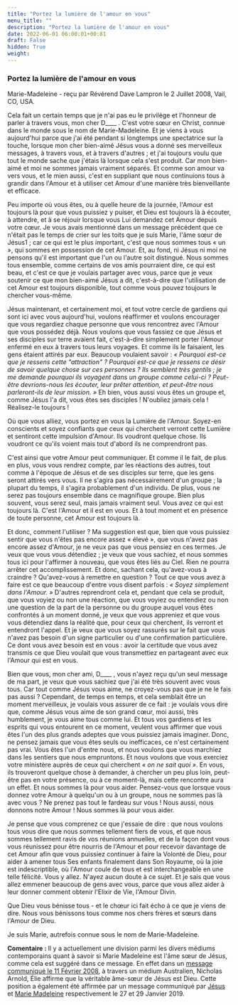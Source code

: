 ```yaml
---
title: "Portez la lumière de l'amour en vous"
menu_title: ""
description: "Portez la lumière de l'amour en vous"
date: 2022-06-01 06:00:01+00:81
draft: False
hidden: True
weight:
---
```

### Portez la lumière de l'amour en vous

Marie-Madeleine - reçu par Révérend Dave Lampron le 2 Juillet 2008, Vail, CO, USA.

Cela fait un certain temps que je n'ai pas eu le privilège et l'honneur de parler à travers vous, mon cher D____ . C'est votre sœur en Christ, connue dans le monde sous le nom de Marie-Madeleine. Et je viens à vous aujourd'hui parce que j'ai été pendant si longtemps une spectatrice sur la touche, lorsque mon cher bien-aimé Jésus vous a donné ses merveilleux messages, à travers vous, et à travers d'autres ; et j'ai toujours voulu que tout le monde sache que j'étais là lorsque cela s'est produit. Car mon bien-aimé et moi ne sommes jamais vraiment séparés. Et comme son amour va vers vous, et le mien aussi, c'est en suppliant que nous continuions tous à grandir dans l'Amour et à utiliser cet Amour d'une manière très bienveillante et efficace.

Peu importe où vous êtes, ou à quelle heure de la journée, l'Amour est toujours là pour que vous puissiez y puiser, et Dieu est toujours là à écouter, à attendre, et à se réjouir lorsque vous Lui demandez cet Amour depuis votre cœur. Je vous avais mentionné dans un message précédent que ce n'était pas le temps de crier sur les toits que je suis Marie, l'âme sœur de Jésus1 ; car ce qui est le plus important, c'est que nous sommes tous « un », qui sommes en possession de cet Amour. Et, au fond, ni Jésus ni moi ne pensons qu'il est important que l'un ou l'autre soit distingué. Nous sommes tous ensemble, comme certains de vos amis pourraient dire, ce qui est beau, et c'est ce que je voulais partager avec vous, parce que je veux soutenir ce que mon bien-aimé Jésus a dit, c'est-à-dire que l'utilisation de cet Amour est toujours disponible, tout comme vous pouvez toujours le chercher vous-même.

Jésus maintenant, et certainement moi, et tout votre cercle de gardiens qui sont ici avec vous aujourd'hui, voulons réaffirmer et voulons encourager que vous regardiez chaque personne que vous rencontrez avec l'Amour que vous possédez déjà. Nous voulons que vous fassiez ce que Jésus et ses disciples sur terre avaient fait, c'est-à-dire simplement porter l'Amour enfermé en eux à travers tous leurs voyages. Et comme ils le faisaient, les gens étaient attirés par eux. Beaucoup voulaient savoir : *« Pourquoi est-ce que je ressens cette "attraction" ? Pourquoi est-ce que je ressens ce désir de savoir quelque chose sur ces personnes ? Ils semblent très gentils ; je me demande pourquoi ils voyagent dans un groupe comme celui-ci ? Peut-être devrions-nous les écouter, leur prêter attention, et peut-être nous parleront-ils de leur mission. »* Eh bien, vous aussi vous êtes un groupe et, comme Jésus l'a dit, vous êtes ses disciples ! N'oubliez jamais cela ! Réalisez-le toujours !

Où que vous alliez, vous portez en vous la Lumière de l'Amour. Soyez-en conscients et soyez confiants que ceux qui cherchent verront cette Lumière et sentiront cette impulsion d'Amour. Ils voudront quelque chose. Ils voudront ce qu'ils voient mais tout d'abord ils ne comprendront pas.

C'est ainsi que votre Amour peut communiquer. Et comme il le fait, de plus en plus, vous vous rendrez compte, par les réactions des autres, tout comme à l'époque de Jésus et de ses disciples sur terre, que les gens seront attirés vers vous. Il ne s'agira pas nécessairement d'un groupe ; la plupart du temps, il s'agira probablement d'un individu. De plus, vous ne serez pas toujours ensemble dans ce magnifique groupe. Bien plus souvent, vous serez seul, mais jamais vraiment seul. Vous avez ce qui est toujours là. C'est l'Amour et il est en vous. Et à tout moment et en présence de toute personne, cet Amour est toujours là.

Et donc, comment l'utiliser ? Ma suggestion est que, bien que vous puissiez sentir que vous n'êtes pas encore assez « élevé », que vous n'avez pas encore assez d'Amour, je ne veux pas que vous pensiez en ces termes. Je veux que vous vous détendiez ; je veux que vous sachiez, et nous sommes tous ici pour l'affirmer à nouveau, que vous êtes liés au Ciel. Rien ne pourra arrêter cet accomplissement. Et donc, sachant cela, qu'avez-vous à craindre ? Qu'avez-vous à remettre en question ? Tout ce que vous avez à faire est ce que beaucoup d'entre vous disent parfois : *« Soyez simplement dans l'Amour. »* D'autres reprendront cela et, pendant que cela se produit, que vous voyiez ou non une réaction, que vous voyiez ou entendiez ou non une question de la part de la personne ou du groupe auquel vous êtes confrontés à un moment donné, je veux que vous appreniez et que vous vous détendiez dans la réalité que, pour ceux qui cherchent, ils verront et entendront l'appel. Et je veux que vous soyez rassurés sur le fait que vous n'avez pas besoin d'un signe particulier ou d'une confirmation particulière. Ce dont vous avez besoin est en vous : avoir la certitude que vous avez transmis ce que Dieu voulait que vous transmettiez en partageant avec eux l'Amour qui est en vous.

Bien que vous, mon cher ami, D____ , vous n'ayez reçu qu'un seul message de ma part, je veux que vous sachiez que j'ai été très souvent avec vous tous. Car tout comme Jésus vous aime, ne croyez-vous pas que je ne le fais pas aussi ? Cependant, de temps en temps, et cela semblait être un moment merveilleux, je voulais vous assurer de ce fait : je voulais vous dire que, comme Jésus vous aime de son grand cœur, moi aussi, très humblement, je vous aime tous comme lui. Et tous vos gardiens et les esprits qui vous entourent en ce moment, veulent vous affirmer que vous êtes l'un des plus grands adeptes que vous puissiez jamais imaginer. Donc, ne pensez jamais que vous êtes seuls ou inefficaces, ce n'est certainement pas vrai. Vous êtes l'un d'entre nous, et nous voulons que vous marchiez dans les sentiers que nous empruntons. Et nous voulons que vous exerciez votre ministère auprès de ceux qui cherchent *« on ne sait quoi »*. En vous, ils trouveront quelque chose à demander, à chercher un peu plus loin, peut-être pas en votre présence, ou à ce moment-là, mais cette rencontre aura un effet. Et nous sommes là pour vous aider. Pensez-vous que lorsque vous donnez votre Amour à quelqu'un ou à un groupe, nous ne sommes pas là avec vous ? Ne prenez pas tout le fardeau sur vous ! Nous aussi, nous donnons notre Amour ! Nous sommes là pour vous aider.

Je pense que vous comprenez ce que j'essaie de dire : que nous voulons tous vous dire que nous sommes tellement fiers de vous, et que nous sommes tellement ravis de vos réunions annuelles, et de la façon dont vous vous réunissez pour être nourris de l'Amour et pour recevoir davantage de cet Amour afin que vous puissiez continuer à faire la Volonté de Dieu, pour aider à amener tous Ses enfants finalement dans Son Royaume, où la joie est indescriptible, où l'Amour coule de tous et est interchangeable en une telle félicité. Vous y allez. N'ayez aucun doute à ce sujet. Et je sais que vous allez emmener beaucoup de gens avec vous, parce que vous allez aider à leur donner comment obtenir l'Elixir de Vie, l'Amour Divin.

Que Dieu vous bénisse tous - et le chœur ici fait écho à ce que je viens de dire. Nous vous bénissons tous comme nos chers frères et sœurs dans l'Amour de Dieu.

Je suis Marie, autrefois connue sous le nom de Marie-Madeleine.

**Comentaire :** Il y a actuellement une division parmi les divers médiums contemporains quant à savoir si Marie Madeleine est l'âme sœur de Jésus, comme cela est suggéré dans ce message. En effet dans un [message communiqué le 11 Février 2008](/fr-contemporary-messages/fr-contemporary-messages-by-date-order/fr-contemporary-messages-2008/fr-2008-2-11-1-na-elijah/), à travers un médium Australien, Nicholas Arnold, Élie affirme que la véritable âme-sœur de Jésus est Dieu. Cette position a également été affirmée par un message communiqué par [Jésus](/fr-contemporary-messages/fr-contemporary-messages-by-date-order/fr-contemporary-messages-2019/fr-2019-1-27-2-af-jesus/) et [Marie Madeleine](/fr-contemporary-messages/fr-contemporary-messages-by-date-order/fr-contemporary-messages-2019/fr-2019-1-29-2-af-mary-magdalene/) respectivement le 27 et 29 Janvier 2019.
